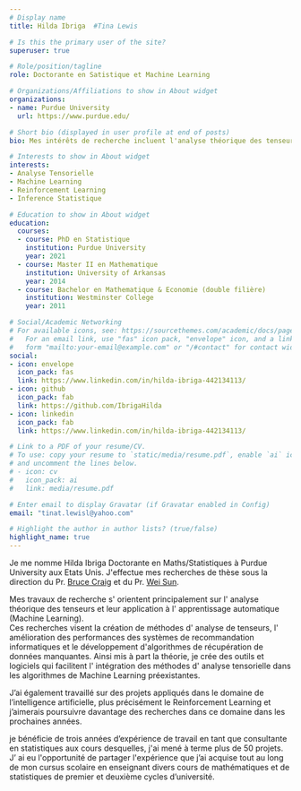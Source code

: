 ```yaml
---
# Display name
title: Hilda Ibriga  #Tina Lewis

# Is this the primary user of the site?
superuser: true

# Role/position/tagline
role: Doctorante en Satistique et Machine Learning

# Organizations/Affiliations to show in About widget
organizations:
- name: Purdue University
  url: https://www.purdue.edu/  

# Short bio (displayed in user profile at end of posts)
bio: Mes intérêts de recherche incluent l'analyse théorique des tenseurs et leur application à l'apprentissage automatique (Machine Learning). J'ai également travaillé sur des projets appliqués dans le domaine de l intelligence artificielle. Je beneficie également de 3 années d'expérience professionnelle en tant que consultant en statistique.

# Interests to show in About widget
interests:
- Analyse Tensorielle
- Machine Learning
- Reinforcement Learning
- Inference Statistique

# Education to show in About widget
education:
  courses:
  - course: PhD en Statistique
    institution: Purdue University
    year: 2021
  - course: Master II en Mathematique
    institution: University of Arkansas 
    year: 2014
  - course: Bachelor en Mathematique & Economie (double filière)
    institution: Westminster College 
    year: 2011

# Social/Academic Networking
# For available icons, see: https://sourcethemes.com/academic/docs/page-builder/#icons
#   For an email link, use "fas" icon pack, "envelope" icon, and a link in the
#   form "mailto:your-email@example.com" or "/#contact" for contact widget.
social:
- icon: envelope
  icon_pack: fas
  link: https://www.linkedin.com/in/hilda-ibriga-442134113/  
- icon: github
  icon_pack: fab
  link: https://github.com/IbrigaHilda  
- icon: linkedin
  icon_pack: fab
  link: https://www.linkedin.com/in/hilda-ibriga-442134113/  

# Link to a PDF of your resume/CV.
# To use: copy your resume to `static/media/resume.pdf`, enable `ai` icons in `params.toml`, 
# and uncomment the lines below.
# - icon: cv
#   icon_pack: ai
#   link: media/resume.pdf

# Enter email to display Gravatar (if Gravatar enabled in Config)
email: "tinat.lewisl@yahoo.com"

# Highlight the author in author lists? (true/false)
highlight_name: true
---
```


Je me nomme Hilda Ibriga Doctorante en Maths/Statistiques à Purdue University aux Etats Unis.  J'effectue mes recherches de thèse sous la direction du Pr. [Bruce Craig](https://www.stat.purdue.edu/~bacraig/) et du Pr. [Wei Sun](https://web.ics.purdue.edu/~sun244/). 

Mes travaux de recherche s' orientent principalement sur l' analyse théorique des tenseurs et leur application à l' apprentissage automatique (Machine Learning).  
Ces recherches visent la création de méthodes d' analyse de tenseurs, l' amélioration des performances des systèmes de recommandation informatiques et le développement d'algorithmes de récupération de données manquantes.  Ainsi mis à part la théorie, je crée des outils et logiciels qui facilitent l' intégration des méthodes d' analyse  tensorielle dans les algorithmes de Machine Learning préexistantes.

J’ai également travaillé sur des projets appliqués dans le domaine de l’intelligence artificielle, plus précisément le Reinforcement Learning et j’aimerais poursuivre davantage des recherches dans ce domaine dans les prochaines années. 

je bénéficie de trois années d’expérience de travail en tant que consultante en statistiques aux cours desquelles,  j'ai mené à terme plus de 50 projets. J’ ai eu l'opportunité de partager l'expérience que j’ai acquise tout au long de mon cursus scolaire en enseignant divers cours de mathématiques et de statistiques de premier et deuxième cycles d’université.  
